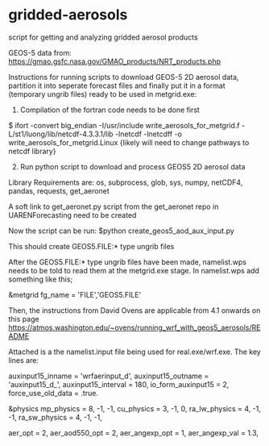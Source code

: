 # gridded-aerosols
script for getting and analyzing gridded aerosol products

GEOS-5 data from: https://gmao.gsfc.nasa.gov/GMAO_products/NRT_products.php

Instructions for running scripts to download GEOS-5 2D aerosol data, partition it into seperate forecast files and finally put it in a format (temporary ungrib files) ready to be used in metgrid.exe: 

1. Compilation of the fortran code needs to be done first

$ ifort -convert big_endian -I/usr/include write_aerosols_for_metgrid.f -L/st1/luong/lib/netcdf-4.3.3.1/lib -lnetcdf -lnetcdff -o write_aerosols_for_metgrid.Linux
{likely will need to change pathways to netcdf library}

2. Run python script to download and process GEOS5 2D aerosol data 

Library Requirements are: os, subprocess, glob, sys, numpy, netCDF4, pandas, requests, get_aeronet

A soft link to get_aeronet.py script from the get_aeronet repo in UARENForecasting need to be created 

Now the script can be run: $python create_geos5_aod_aux_input.py

This should create GEOS5.FILE:* type ungrib files


After the GEOS5.FILE:* type ungrib files have been made, namelist.wps needs to be told to read them at the metgrid.exe stage. In namelist.wps add something like this;

&metgrid
 fg_name = 'FILE','GEOS5.FILE'


Then, the instructions from David Ovens are applicable from 4.1 onwards on this page https://atmos.washington.edu/~ovens/running_wrf_with_geos5_aerosols/README

Attached is a the namelist.input file being used for real.exe/wrf.exe. The key lines are:

 auxinput15_inname                   = 'wrfaerinput_d<domain>',
 auxinput15_outname                  = 'auxinput15_d<domain>_<date>',
 auxinput15_interval                 = 180,
 io_form_auxinput15                  = 2,   
 force_use_old_data                  = .true.

 &physics
 mp_physics                          = 8,    -1,    -1,
 cu_physics                          = 3,    -1,     0,
 ra_lw_physics                       = 4,    -1,    -1,
 ra_sw_physics                       = 4,    -1,    -1,
 
 aer_opt                             = 2,
 aer_aod550_opt                      = 2,
 aer_angexp_opt                      = 1,
 aer_angexp_val                      = 1.3,
